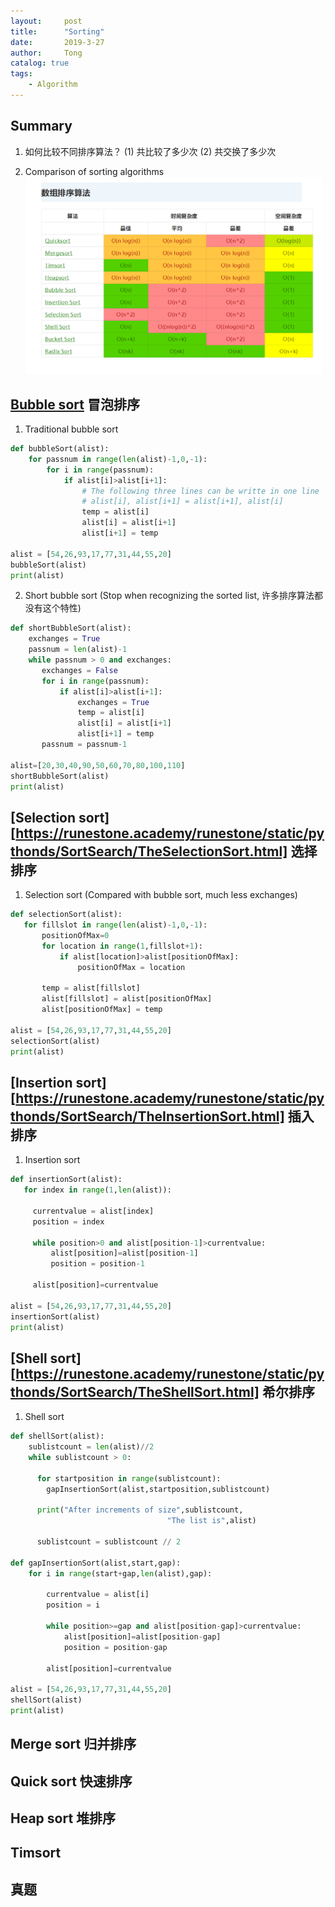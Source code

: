 ```yaml
---
layout:     post
title:      "Sorting"
date:       2019-3-27
author:     Tong
catalog: true
tags:
    - Algorithm
---
```


## Summary

1. 如何比较不同排序算法？
  (1) 共比较了多少次
  (2) 共交换了多少次

2. Comparison of sorting algorithms
![](https://raw.githubusercontent.com/TongLing916/tongling916.github.io/master/img/sorting_comparison.png)

## [Bubble sort](https://runestone.academy/runestone/static/pythonds/SortSearch/TheBubbleSort.html) 冒泡排序

1. Traditional bubble sort

```python
def bubbleSort(alist):
    for passnum in range(len(alist)-1,0,-1):
        for i in range(passnum):
            if alist[i]>alist[i+1]:
                # The following three lines can be writte in one line
                # alist[i], alist[i+1] = alist[i+1], alist[i]
                temp = alist[i]
                alist[i] = alist[i+1]
                alist[i+1] = temp

alist = [54,26,93,17,77,31,44,55,20]
bubbleSort(alist)
print(alist)
```

2. Short bubble sort (Stop when recognizing the sorted list, 许多排序算法都没有这个特性)

```python
def shortBubbleSort(alist):
    exchanges = True
    passnum = len(alist)-1
    while passnum > 0 and exchanges:
       exchanges = False
       for i in range(passnum):
           if alist[i]>alist[i+1]:
               exchanges = True
               temp = alist[i]
               alist[i] = alist[i+1]
               alist[i+1] = temp
       passnum = passnum-1

alist=[20,30,40,90,50,60,70,80,100,110]
shortBubbleSort(alist)
print(alist)
```
## [Selection sort][https://runestone.academy/runestone/static/pythonds/SortSearch/TheSelectionSort.html] 选择排序

1. Selection sort (Compared with bubble sort, much less exchanges)

```python
def selectionSort(alist):
   for fillslot in range(len(alist)-1,0,-1):
       positionOfMax=0
       for location in range(1,fillslot+1):
           if alist[location]>alist[positionOfMax]:
               positionOfMax = location

       temp = alist[fillslot]
       alist[fillslot] = alist[positionOfMax]
       alist[positionOfMax] = temp

alist = [54,26,93,17,77,31,44,55,20]
selectionSort(alist)
print(alist)
```

## [Insertion sort][https://runestone.academy/runestone/static/pythonds/SortSearch/TheInsertionSort.html] 插入排序

1. Insertion sort

```python
def insertionSort(alist):
   for index in range(1,len(alist)):

     currentvalue = alist[index]
     position = index

     while position>0 and alist[position-1]>currentvalue:
         alist[position]=alist[position-1]
         position = position-1

     alist[position]=currentvalue

alist = [54,26,93,17,77,31,44,55,20]
insertionSort(alist)
print(alist)
```

## [Shell sort][https://runestone.academy/runestone/static/pythonds/SortSearch/TheShellSort.html] 希尔排序

1. Shell sort

```python
def shellSort(alist):
    sublistcount = len(alist)//2
    while sublistcount > 0:

      for startposition in range(sublistcount):
        gapInsertionSort(alist,startposition,sublistcount)

      print("After increments of size",sublistcount,
                                   "The list is",alist)

      sublistcount = sublistcount // 2

def gapInsertionSort(alist,start,gap):
    for i in range(start+gap,len(alist),gap):

        currentvalue = alist[i]
        position = i

        while position>=gap and alist[position-gap]>currentvalue:
            alist[position]=alist[position-gap]
            position = position-gap

        alist[position]=currentvalue

alist = [54,26,93,17,77,31,44,55,20]
shellSort(alist)
print(alist)
```

## Merge sort 归并排序



## Quick sort 快速排序

## Heap sort 堆排序

## Timsort

## 真题
